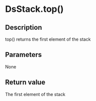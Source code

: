 # DsStack.top()

## Description

top() returns the first element of the stack

## Parameters

None

## Return value

The first element of the stack
